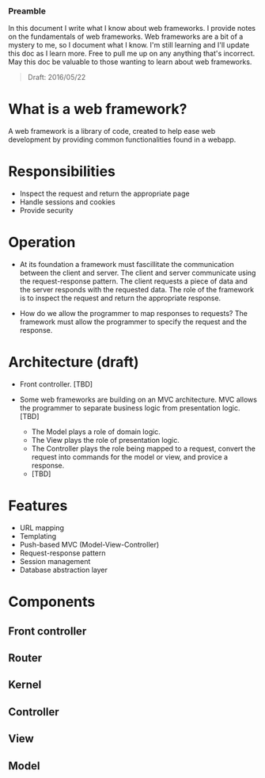 ### Preamble

In this document I write what I know about web frameworks. I provide notes on the fundamentals of web frameworks. Web frameworks are a bit of a mystery to me, so I document what I know. I'm still learning and I'll update this doc as I learn more. Free to pull me up on any anything that's incorrect. May this doc be valuable to those wanting to learn about web frameworks.

> Draft: 2016/05/22


# What is a web framework?

A web framework is a library of code, created to help ease web development by providing common functionalities found in a webapp.


# Responsibilities

- Inspect the request and return the appropriate page
- Handle sessions and cookies
- Provide security


# Operation

- At its foundation a framework must fascillitate the communication between the client and server. The client and server communicate using the request-response pattern. The client requests a piece of data and the server responds with the requested data. The role of the framework is to inspect the request and return the appropriate response.

- How do we allow the programmer to map responses to requests? The framework must allow the programmer to specify the request and the response.


# Architecture (draft)

- Front controller. [TBD]

- Some web frameworks are building on an MVC architecture. MVC allows the programmer to separate business logic from presentation logic. [TBD]

  - The Model plays a role of domain logic.
  - The View plays the role of presentation logic.
  - The Controller plays the role being mapped to a request, convert the request into commands for the model or view, and provice a response.
  - [TBD]


# Features

- URL mapping
- Templating
- Push-based MVC (Model-View-Controller)
- Request-response pattern
- Session management
- Database abstraction layer


# Components

## Front controller

## Router

## Kernel

## Controller

## View

## Model
